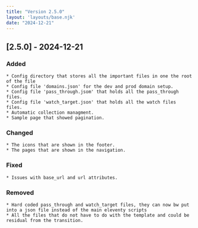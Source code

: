 ```yaml
---
title: "Version 2.5.0"
layout: 'layouts/base.njk'
date: "2024-12-21"
---
```


## [2.5.0] - 2024-12-21

### Added
    * Config directory that stores all the important files in one the root of the file
    * Config file 'domains.json' for the dev and prod domain setup.
    * Config file 'pass_through.jsom' that holds all the pass_through files.
    * Config file 'watch_target.json' that holds all the watch files files.
    * Automatic collection managment.
    * Sample page that showed pagination.

### Changed
    * The icons that are shown in the footer.
    * The pages that are shown in the navigation.
 
### Fixed
    * Issues with base_url and url attributes.

### Removed
    * Hard coded pass_through and watch_target files, they can now bw put into a json file instead of the main eleventy scripts
    * All the files that do not have to do with the template and could be residual from the transition.
